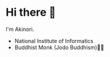 # Hi there 🙏

I'm Akinori.  

- National Institute of Informatics
- Buddhist Monk (Jodo Buddhism)📿🙏

